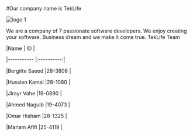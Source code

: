 #Our company name is TekLife

![logo 1](https://cloud.githubusercontent.com/assets/10826223/6204345/a17c69aa-b550-11e4-944a-03fc24d842f4.png)


We are a company of 7 passionate software developers. We enjoy creating your software. Business dream and we make it come true.
TekLife Team

|Name              | ID         |

|-----------       |:----------:|

|Bergitte Saeed    |28-3808     | 

|Hussien Kamal     |28-1080     |

|Jirayr Vahe       |19-0890     |

|Ahmed Naguib      |19-4073     |

|Omar Hisham	   |28-1325		|

|Mariam Afifi      |25-4119     |